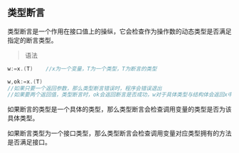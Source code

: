 ## 类型断言

类型断言是一个作用在接口值上的操纵，它会检查作为操作数的动态类型是否满足指定的断言类型。

> 语法

```go
w:=x.(T)	//x为一个变量，T为一个类型，T为断言的类型

w,ok:=x.(T)	
//如果只要一个返回参数，那么类型断言错误时，程序会错误退出
//如果要两个返回值，类型断言时，ok会返回断言是否成功，w对于具体类型与结构体会返回x中的值，对于接口只会返回nil
```



如果断言的类型是一个具体的类型，那么类型断言会检查调用变量的类型是否为该具体类型。

如果断言类型为一个接口类型，那么类型断言会检查调用变量对应类型拥有的方法是否满足接口。